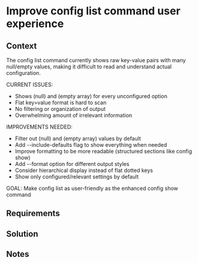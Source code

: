 # Improve config list command user experience

## Context

The config list command currently shows raw key-value pairs with many null/empty values, making it difficult to read and understand actual configuration.

CURRENT ISSUES:

- Shows (null) and (empty array) for every unconfigured option
- Flat key=value format is hard to scan
- No filtering or organization of output
- Overwhelming amount of irrelevant information

IMPROVEMENTS NEEDED:

- Filter out (null) and (empty array) values by default
- Add --include-defaults flag to show everything when needed
- Improve formatting to be more readable (structured sections like config show)
- Add --format option for different output styles
- Consider hierarchical display instead of flat dotted keys
- Show only configured/relevant settings by default

GOAL: Make config list as user-friendly as the enhanced config show command

## Requirements

## Solution

## Notes
